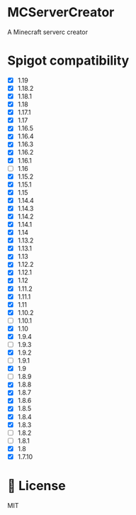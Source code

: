 # MCServerCreator
A Minecraft serverc creator

# Spigot compatibility

- [x] 1.19
- [x] 1.18.2
- [x] 1.18.1
- [x] 1.18
- [x] 1.17.1
- [x] 1.17
- [x] 1.16.5
- [x] 1.16.4
- [x] 1.16.3
- [x] 1.16.2
- [x] 1.16.1
- [ ] 1.16
- [x] 1.15.2
- [x] 1.15.1
- [x] 1.15
- [x] 1.14.4
- [x] 1.14.3
- [x] 1.14.2
- [x] 1.14.1
- [x] 1.14
- [x] 1.13.2
- [x] 1.13.1
- [x] 1.13
- [x] 1.12.2
- [x] 1.12.1
- [x] 1.12
- [x] 1.11.2
- [x] 1.11.1
- [x] 1.11
- [x] 1.10.2
- [ ] 1.10.1
- [x] 1.10
- [x] 1.9.4
- [ ] 1.9.3
- [x] 1.9.2
- [ ] 1.9.1
- [x] 1.9
- [ ] 1.8.9
- [x] 1.8.8
- [x] 1.8.7
- [x] 1.8.6
- [x] 1.8.5
- [x] 1.8.4
- [x] 1.8.3
- [ ] 1.8.2
- [ ] 1.8.1
- [x] 1.8
- [x] 1.7.10

# 🔐 License 
MIT